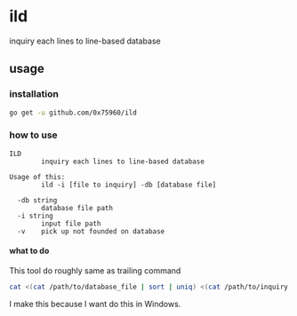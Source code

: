 ild
====

inquiry each lines to line-based database

usage
-----

### installation

```sh
go get -u github.com/0x75960/ild
```

### how to use

```console
ILD
        inquiry each lines to line-based database

Usage of this:
        ild -i [file to inquiry] -db [database file]

  -db string
        database file path
  -i string
        input file path
  -v    pick up not founded on database
```

#### what to do

This tool do roughly same as trailing command

```sh
cat <(cat /path/to/database_file | sort | uniq) <(cat /path/to/inquiry | sort | uniq) | sort | uniq -d # or uniq -u when specified -v option
```

I make this because I want do this in Windows.

